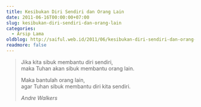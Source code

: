 ```yaml
---
title: Kesibukan Diri Sendiri dan Orang Lain
date: 2011-06-16T00:00:00+07:00
slug: kesibukan-diri-sendiri-dan-orang-lain
categories:
  - Arsip Lama
oldblog: http://saiful.web.id/2011/06/kesibukan-diri-sendiri-dan-orang-lain/
readmore: false
---
```


> Jika kita sibuk membantu diri sendiri,<br>
> maka Tuhan akan sibuk membantu orang lain.
>
> Maka bantulah orang lain,<br>
> agar Tuhan sibuk membantu diri kita sendiri.
>
> <cite>Andre Walkers</cite>
